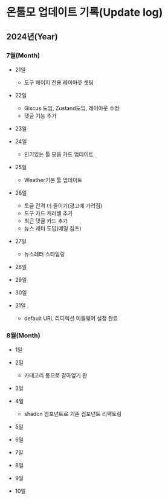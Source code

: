 # 온툴모 업데이트 기록(Update log)

## 2024년(Year)

### 7월(Month)

- 21일

  - 도구 페이지 전용 레이아웃 셋팅

- 22일

  - Giscus 도입, Zustand도입, 레이아웃 수정
  - 댓글 기능 추가

- 23일
- 24일

  - 인기있는 툴 모음 카드 업데이트

- 25일

  - Weather기본 툴 업데이트

- 26일

  - 토글 간격 더 줄이기(광고에 가려짐)
  - 도구 카드 캐러샐 추가
  - 최근 댓글 카드 추가
  - 뉴스 레터 도입(메일 침프)

- 27일

  - 뉴스레터 스타일링

- 28일
- 29일
- 30일
- 31일
  - default URL 리디렉션 미들웨어 설정 완료

### 8월(Month)

- 1일

- 2일

  - 카테고리 통으로 갈아엎기 완

- 3일

- 4일

  - shadcn 컴포넌트로 기존 컴포넌트 리팩토링

- 5일

- 6일

- 7일

- 8일

- 9일

- 10일
